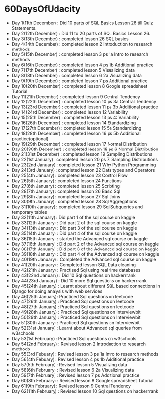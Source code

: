 # 60DaysOfUdacity
- Day 1(11th December) : Did 10 parts of SQL Basics Lesson 26 till Quiz Statements.
- Day 2(12th December) : Did 11 to 20 parts of SQL Basics Lesson 26.
- Day 3(13th December) : completed lesson 26 SQL basics
- Day 4(14th December) : completed lesson 2 Introduction to research methods
- Day 5(15th December) : completed lesson 3 ps 1a Intro to research methods
- Day 6(16th December) : completed lesson 4 ps 1b Additional practice
- Day 7(17th December) : completed lesson 5  Visualizing data
- Day 8(18th December) : completed lesson 6 2a  Visualizing data
- Day 9(19th December) : completed lesson 7 ps  Additional practice
- Day 10(20th December) : completed lesson 8  Google spreadsheet Tutorial
- Day 11(21th December) : completed lesson 9 Central Tendency
- Day 12(22th December) : completed lesson 10 ps 3a Central Tendency
- Day 13(23rd December) : completed lesson 11 ps 3b Additional practice
- Day 14(24rd December) : completed lesson 12 Variability
- Day 15(25th December) : completed lesson 13 ps 4: Variability
- Day 16(26th December) : completed lesson 14 Standardizing
- Day 17(27th December) : completed lesson 15 5a Standardizing
- Day 18(28th December) : completed lesson 16 ps 5b Additional practice(optional)
- Day 19(29th December) : completed lesson 17 Normal Distribution
- Day 20(30th December) : completed lesson 18 ps 6 Normal Distribution
- Day 21(31st December) : completed lesson 19 Sampling Distributions
- Day 22(1st January) : completed lesson 20 ps 7: Sampling Distributions
- Day 23(2nd January) : completed lesson 21 Why Python Programming
- Day 24(3rd January) : completed lesson 22 Data types and Operators
- Day 25(4th January) : completed lesson 23 Control Flow
- Day 26(5th January) : completed lesson 24 Functions
- Day 27(6th January) : completed lesson 25 Scripting
- Day 28(7th January) : completed lesson 26 Basic Sql
- Day 29(8th January) : completed lesson 27 Sql Joins
- Day 30(9th January) : completed lesson 28 Sql Aggregations
- Day 31(10th January) : completed lesson 29 Sql Subqueries and temporary tables
- Day 32(11th January) : Did part 1 of the sql course on kaggle
- Day 33(12th January) : Did part 2 of the sql course on kaggle
- Day 34(13th January) : Did part 3 of the sql course on kaggle
- Day 35(14th January) : Did part 4 of the sql course on kaggle
- Day 36(15th January) : started the  Advanced sql course on kaggle
- Day 37(16th January) : Did part 2 of the Advanced sql course on kaggle
- Day 38(17th January) : Did part 3 of the Advanced sql course on kaggle
- Day 39(18th January) : Did part 4 of the Advanced sql course on kaggle
- Day 40(19th January) : Completed the Advanced sql course on kaggle
- Day 41(20th January) : Completed lesson SQL Data cleaning
- Day 42(21th January) : Practised Sql using real time databases
- Day 43(22nd January) : Did 10 Sql questions on hackerrrank 
- Day 44(23rd January) : Did 10 more Sql questions on hackerrrank 
- Day 45(24th January) : Learnt about different SQL based connections in Django for doing analysis with web services
- Day 46(25th January): Practiced Sql questions on leetcode 
- Day 47(26th January) : Practiced Sql questions on leetcode 
- Day 48(27th January) : Practiced Sql questions on leetcode
- Day 49(28th January) : Practiced Sql questions on Interviewbit
- Day 50(29th January) : Practiced Sql questions on Interviewbit
- Day 51(30th January) : Practiced Sql questions on Interviewbit
- Day 52(31st January) : Learnt about Advanced sql queries from w3schools
- Day 53(1st February) : Practiced Sql questions on w3schools
- Day 54(2nd February) : Revised lesson 2 Introduction to research methods
- Day 55(3rd Febuary) : Revised lesson 3 ps 1a Intro to research methods
- Day 56(4th Febuary) : Revised lesson 4 ps 1b Additional practice
- Day 57(5th February) : Revised lesson 5  Visualizing data
- Day 58(6th February) : Revised lesson 6  2a  Visualizing data
- Day 59(7th February) : Revised lesson 7 ps  Additional practice
- Day 60(8th February) : Revised lesson 8  Google spreadsheet Tutorial
- Day 61(9th February) : Revised lesson 9 Central Tendency
- Day 62(11th February) : Revised lesson 10 Sql questions on hackerrrank 




